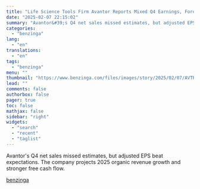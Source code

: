 ```yaml
---
title: "Life Science Tools Firm Avantor Reports Mixed Q4 Earnings, Forecasts Organic Sales Growth In 2025"
date: "2025-02-07 22:15:02"
summary: "Avantor&#39;s Q4 net sales missed estimates, but adjusted EPS beat expectations. The company projects 2025 organic revenue growth and stronger free cash flow."
categories:
  - "benzinga"
lang:
  - "en"
translations:
  - "en"
tags:
  - "benzinga"
menu: ""
thumbnail: "https://www.benzinga.com/files/images/story/2025/02/07/AVTR.png"
lead: ""
comments: false
authorbox: false
pager: true
toc: false
mathjax: false
sidebar: "right"
widgets:
  - "search"
  - "recent"
  - "taglist"
---
```


Avantor's Q4 net sales missed estimates, but adjusted EPS beat expectations. The company projects 2025 organic revenue growth and stronger free cash flow.

[benzinga](https://www.benzinga.com/25/02/43560312/life-science-tools-firm-avantor-reports-mixed-q4-earnings-forecasts-organic-sales-growth-in-2025)
